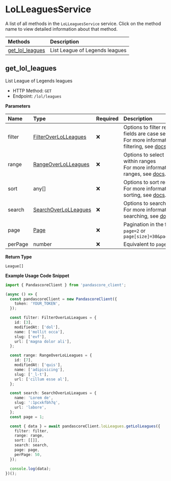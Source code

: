 # LoLLeaguesService

A list of all methods in the `LoLLeaguesService` service. Click on the method name to view detailed information about that method.

| Methods                             | Description                    |
| :---------------------------------- | :----------------------------- |
| [get_lol_leagues](#get_lol_leagues) | List League of Legends leagues |

## get_lol_leagues

List League of Legends leagues

- HTTP Method: `GET`
- Endpoint: `/lol/leagues`

**Parameters**

| Name    | Type                                                      | Required | Description                                                                                                                                         |
| :------ | :-------------------------------------------------------- | :------- | :-------------------------------------------------------------------------------------------------------------------------------------------------- |
| filter  | [FilterOverLoLLeagues](../models/FilterOverLoLLeagues.md) | ❌       | Options to filter results. String fields are case sensitive <br/>For more information on filtering, see [docs](/docs/filtering-and-sorting#filter). |
| range   | [RangeOverLoLLeagues](../models/RangeOverLoLLeagues.md)   | ❌       | Options to select results within ranges <br/>For more information on ranges, see [docs](/docs/filtering-and-sorting#range).                         |
| sort    | any[]                                                     | ❌       | Options to sort results <br/>For more information on sorting, see [docs](/docs/filtering-and-sorting#sort).                                         |
| search  | [SearchOverLoLLeagues](../models/SearchOverLoLLeagues.md) | ❌       | Options to search results <br/>For more information on searching, see [docs](/docs/filtering-and-sorting#search).                                   |
| page    | [Page](../models/Page.md)                                 | ❌       | Pagination in the form of `page=2` or `page[size]=30&page[number]=2`                                                                                |
| perPage | number                                                    | ❌       | Equivalent to `page[size]`                                                                                                                          |

**Return Type**

`League[]`

**Example Usage Code Snippet**

```typescript
import { PandascoreClient } from 'pandascore_client';

(async () => {
  const pandascoreClient = new PandascoreClient({
    token: 'YOUR_TOKEN',
  });

  const filter: FilterOverLoLLeagues = {
    id: [3],
    modifiedAt: ['dol'],
    name: ['mollit occa'],
    slug: ['evf'],
    url: ['magna dolor ali'],
  };

  const range: RangeOverLoLLeagues = {
    id: [7],
    modifiedAt: ['quis'],
    name: ['adipisicing'],
    slug: ['_l-t'],
    url: ['cillum esse al'],
  };

  const search: SearchOverLoLLeagues = {
    name: 'Lorem de',
    slug: ':1pcxkfbh7q',
    url: 'labore',
  };
  const page = 1;

  const { data } = await pandascoreClient.loLLeagues.getLolLeagues({
    filter: filter,
    range: range,
    sort: [[]],
    search: search,
    page: page,
    perPage: 50,
  });

  console.log(data);
})();
```
